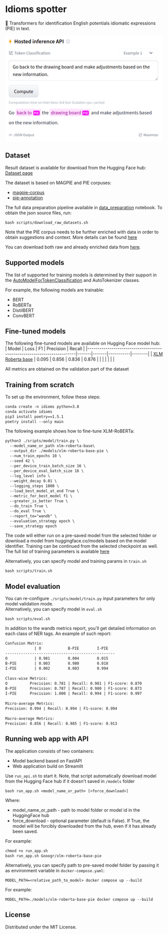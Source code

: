 # Idioms spotter
🤗 Transformers for identification English potentials idiomatic expressions (PIE) in text.

![Alt text](/references/api_example.png?raw=true)

## Dataset
Result dataset is available for download from the Hugging Face hub: <br>
[Dataset page](https://huggingface.co/datasets/Gooogr/pie_idioms)

The dataset is based on MAGPIE and PIE corpuses:
* [magpie-corpus](https://github.com/hslh/magpie-corpus) 
* [pie-annotation](https://github.com/hslh/pie-annotation) 

The full data preparation pipeline available in [data_preparation](https://github.com/Gooogr/Idioms_spotter/blob/main/notebooks/data_preparation.ipynb) notebook. To obtain the json source files, run:
```
bash scripts/download_raw_datasets.sh 
```
Note that the PIE corpus needs to be further enriched with data in order to obtain suggestions and context. More details can be found [here](https://github.com/hslh/pie-annotation#contents--usage)

You can download both raw and already enriched data from [here](https://drive.google.com/file/d/1Hvlqp3VU9DeiZeocJNzG4GaxGduOyFAG/view?usp=sharing).

## Supported models
The list of supported for training models is determined by their support in the [AutoModelForTokenClassification](https://huggingface.co/docs/transformers/model_doc/auto#transformers.AutoModelForTokenClassification) and AutoTokenizer classes.

For example, the following models are trainable: <br>
* BERT
* RoBERTa
* DistilBERT
* ConvBERT

## Fine-tuned models
The following fine-tuned models are available on Hugging Face model hub:
| Model                                                                  | Loss  | F1    | Precision | Recall |
|------------------------------------------------------------------------|-------|-------|-----------|--------|
| [XLM Roberta base](https://huggingface.co/Gooogr/xlm-roberta-base-pie) | 0.095 | 0.856 | 0.836     | 0.876  |
|                                                                        |       |       |           |        |

All metrics are obtained on the validation part of the dataset

## Training from scratch

To set up the environment, follow these steps:
```
conda create -n idioms python=3.8
conda activate idioms
pip3 install poetry==1.5.1
poetry install --only main
```

The following example shows how to fine-tune XLM-RoBERTa:
```
python3 ./sripts/model/train.py \
  --model_name_or_path xlm-roberta-base\
  --output_dir ./models/xlm-roberta-base-pie \
  --num_train_epochs 10 \
  --seed 42 \
  --per_device_train_batch_size 16 \
  --per_device_eval_batch_size 16 \
  --log_level info \
  --weight_decay 0.01 \
  --logging_steps 1000 \
  --load_best_model_at_end True \
  --metric_for_best_model f1 \
  --greater_is_better True \
  --do_train True \
  --do_eval True \
  --report_to="wandb" \
  --evaluation_strategy epoch \
  --save_strategy epoch 
```
The code will either run on a pre-saved model from the selected folder or download a model from huggingface.co/models based on the model identifier. Training can be continued from the selected checkpoint as well. The full list of training parameters is available [here](https://github.com/huggingface/transformers/blob/main/src/transformers/training_args.py#L135)

Alternatively, you can specify model and training params in `train.sh`
```
bash scripts/train.sh
```

## Model evaluation
You can re-configure `./sripts/model/train.py` input parameters for only model validation mode.<br>
Alternatively, you can specify model in `eval.sh`
```
bash scripts/eval.sh
```

In addition to the wandb metrics report, you'll get detailed information on each class of NER tags.
An example of such report:
```
Confusion Matrix:
             | O            B-PIE        I-PIE       
-------------------------------------------------
O            | 0.981        0.004        0.015       
B-PIE        | 0.003        0.980        0.018       
I-PIE        | 0.002        0.003        0.994       

Class-wise Metrics:
O          Precision: 0.781 | Recall: 0.981 | F1-score: 0.870
B-PIE      Precision: 0.787 | Recall: 0.980 | F1-score: 0.873
I-PIE      Precision: 1.000 | Recall: 0.994 | F1-score: 0.997

Micro-average Metrics:
Precision: 0.994 | Recall: 0.994 | F1-score: 0.994

Macro-average Metrics:
Precision: 0.856 | Recall: 0.985 | F1-score: 0.913
```

## Running web app with API
The application consists of two containers:
* Model backend based on FastAPI
* Web application build on Streamlit

Use `run_api.sh` to start it. Note, that script automatically download model from the Hugging Face hub if it doesn't saved in `/models` folder<br>
```
bash run_app.sh <model_name_or_path> [<force_download>]
```
Where:
* model_name_or_path - path to model folder or model id in the HuggingFace hub
* force_download - optional parameter (default is False). If True, the model will be forcibly downloaded from the hub, even if it has already been saved.<br>

For example:
```
chmod +x run_app.sh
bash run_app.sh Gooogr/xlm-roberta-base-pie 
```

Alternatively, you can specify path to pre-saved model folder by passing it as environment variable in `docker-compose.yaml`:
```
MODEL_PATH=<relative_path_to_model> docker compose up --build
```

For example:
```
MODEL_PATH=./models/xlm-roberta-base-pie docker compose up --build
```

## License
Distributed under the MIT License.
